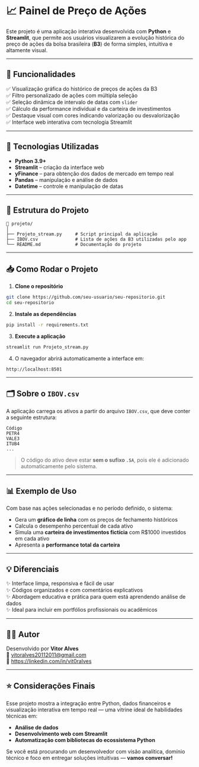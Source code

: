 
# 📈 Painel de Preço de Ações

Este projeto é uma aplicação interativa desenvolvida com **Python** e **Streamlit**, que permite aos usuários visualizarem a evolução histórica do preço de ações da bolsa brasileira (**B3**) de forma simples, intuitiva e altamente visual.

---

## 🚀 Funcionalidades

✅ Visualização gráfica do histórico de preços de ações da B3  
✅ Filtro personalizado de ações com múltipla seleção  
✅ Seleção dinâmica de intervalo de datas com `slider`  
✅ Cálculo da performance individual e da carteira de investimentos  
✅ Destaque visual com cores indicando valorização ou desvalorização  
✅ Interface web interativa com tecnologia Streamlit

---

## 🧠 Tecnologias Utilizadas

- **Python 3.9+**
- **Streamlit** – criação da interface web
- **yFinance** – para obtenção dos dados de mercado em tempo real
- **Pandas** – manipulação e análise de dados
- **Datetime** – controle e manipulação de datas

---

## 📂 Estrutura do Projeto

```
📁 projeto/
│
├── Projeto_stream.py     # Script principal da aplicação
├── IBOV.csv              # Lista de ações da B3 utilizadas pelo app
└── README.md             # Documentação do projeto
```

---

## 📥 Como Rodar o Projeto

1. **Clone o repositório**
```bash
git clone https://github.com/seu-usuario/seu-repositorio.git
cd seu-repositorio
```

2. **Instale as dependências**
```bash
pip install -r requirements.txt
```

3. **Execute a aplicação**
```bash
streamlit run Projeto_stream.py
```

4. O navegador abrirá automaticamente a interface em:
```
http://localhost:8501
```

---

## 🗂️ Sobre o `IBOV.csv`

A aplicação carrega os ativos a partir do arquivo `IBOV.csv`, que deve conter a seguinte estrutura:

```csv
Código
PETR4
VALE3
ITUB4
...
```

> O código do ativo deve estar **sem o sufixo `.SA`**, pois ele é adicionado automaticamente pelo sistema.

---

## 📊 Exemplo de Uso

Com base nas ações selecionadas e no período definido, o sistema:

- Gera um **gráfico de linha** com os preços de fechamento históricos
- Calcula o desempenho percentual de cada ativo
- Simula uma **carteira de investimentos fictícia** com R$1000 investidos em cada ativo
- Apresenta a **performance total da carteira**

---

## 💡 Diferenciais

✨ Interface limpa, responsiva e fácil de usar  
✨ Códigos organizados e com comentários explicativos  
✨ Abordagem educativa e prática para quem está aprendendo análise de dados  
✨ Ideal para incluir em portfólios profissionais ou acadêmicos

---

## 👨‍💻 Autor

Desenvolvido por **Vitor Alves**  
📧 vitoralves20112011@gmail.com  
💼 https://linkedin.com/in/vit0ralves

---

## ⭐ Considerações Finais

Esse projeto mostra a integração entre Python, dados financeiros e visualização interativa em tempo real — uma vitrine ideal de habilidades técnicas em:

- **Análise de dados**
- **Desenvolvimento web com Streamlit**
- **Automatização com bibliotecas do ecossistema Python**

Se você está procurando um desenvolvedor com visão analítica, domínio técnico e foco em entregar soluções intuitivas — **vamos conversar!**
